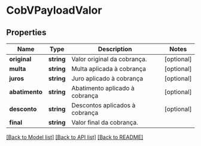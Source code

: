 # CobVPayloadValor

## Properties
Name | Type | Description | Notes
------------ | ------------- | ------------- | -------------
**original** | **string** | Valor original da cobrança. | [optional] 
**multa** | **string** | Multa aplicada à cobrança | [optional] 
**juros** | **string** | Juro aplicado à cobrança | [optional] 
**abatimento** | **string** | Abatimento aplicado à cobrança | [optional] 
**desconto** | **string** | Descontos aplicados à cobrança | [optional] 
**final** | **string** | Valor final da cobrança. | 

[[Back to Model list]](../../README.md#documentation-for-models) [[Back to API list]](../../README.md#documentation-for-api-endpoints) [[Back to README]](../../README.md)


